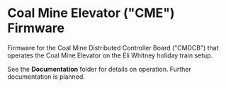 # Coal Mine Elevator ("CME") Firmware

Firmware for the Coal Mine Distributed Controller Board ("CMDCB") that operates the Coal Mine Elevator on the Eli Whitney holiday train setup.

See the **Documentation** folder for details on operation. Further documentation is planned.
